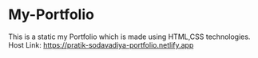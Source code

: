 # My-Portfolio

This is a static my Portfolio which is made using HTML,CSS technologies. Host Link: https://pratik-sodavadiya-portfolio.netlify.app
